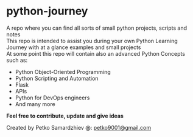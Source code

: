 # python-journey
A repo where you can find all sorts of small python projects, scripts and notes   
This repo is intended to assist you during your own Python Learning Journey with at a glance examples and small projects   
At some point this repo will contain also an advanced Python Concepts such as:   
* Python Object-Oriented Programming
* Python Scripting and Automation
* Flask
* APIs
* Python for DevOps engineers  
* And many more
   
**Feel free to contribute, update and give ideas**


Created by Petko Samardzhiev @: petko9001@gmail.com
